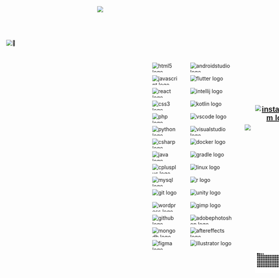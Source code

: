 <h1 align="center">
    <a href="#" target="_blank">
        <img src="https://readme-typing-svg.herokuapp.com/?font=Cookie&size=60&center=true&vCenter=true&width=500&height=70&duration=3000&pause=2000&color=FFFFFF&lines=Hey+it's+Sumalka!;+I'm+a+Software++Student.;" />
    </a>
</h1>

<br>
<br>


<a href="#">
<p align="left">
  <img align="left" width="370" alt="🦑" src="https://gist.githubusercontent.com/sumalka/f46ec22a4f856012d83f23bf2c2b6910/raw/general.svg" />
</p>
</a>

 <!--
<p align="center">
    <img height="155em" src="https://github-profile-summary-cards.vercel.app/api/cards/profile-details?username=maiz-an&theme=github_dark&timestamp=12345" alt="Your GitHub stats" />
    <img height="155em" src="https://github-profile-summary-cards.vercel.app/api/cards/stats?username=maiz-an&theme=github_dark&timestamp=12345" />
</p>
--->

<div style="display: flex; align-items: center; justify-content: space-between; gap: 12px;">
    <br/>
  <!-- Icons div to the left of the GIF -->
  <!-- Icons div to the left of the GIF -->
<div style="display: flex; flex-wrap: wrap; justify-content: flex-start; gap: 8px; max-width: 100%; flex: 1; padding-left: 10px; padding-right: 10px;">
    <img src="https://cdn.jsdelivr.net/gh/devicons/devicon/icons/html5/html5-original.svg" height="26" alt="html5 logo" />
    <img src="https://cdn.jsdelivr.net/gh/devicons/devicon/icons/javascript/javascript-original.svg" height="26" alt="javascript logo" />
    <img src="https://cdn.jsdelivr.net/gh/devicons/devicon/icons/react/react-original.svg" height="26" alt="react logo" />
    <img src="https://cdn.jsdelivr.net/gh/devicons/devicon/icons/css3/css3-original.svg" height="26" alt="css3 logo" />
    <img src="https://cdn.jsdelivr.net/gh/devicons/devicon/icons/php/php-original.svg" height="26" alt="php logo" />
<img src="https://cdn.jsdelivr.net/gh/devicons/devicon/icons/python/python-original.svg" height="26" alt="python logo" />
    <img src="https://cdn.jsdelivr.net/gh/devicons/devicon/icons/csharp/csharp-original.svg" height="26" alt="csharp logo" />
    <img src="https://cdn.jsdelivr.net/gh/devicons/devicon/icons/java/java-original.svg" height="26" alt="java logo" />
    <img src="https://cdn.jsdelivr.net/gh/devicons/devicon/icons/cplusplus/cplusplus-original.svg" height="26" alt="cplusplus logo" />
<img src="https://cdn.jsdelivr.net/gh/devicons/devicon/icons/mysql/mysql-original.svg" height="26" alt="mysql logo" />
    <img src="https://cdn.jsdelivr.net/gh/devicons/devicon/icons/git/git-original.svg" height="26" alt="git logo" />
 <img src="https://cdn.simpleicons.org/wordpress/21759B" height="26" alt="wordpress logo" />
    <img src="https://skillicons.dev/icons?i=github" height="26" alt="github logo" />
    <img src="https://skillicons.dev/icons?i=mongodb" height="26" alt="mongodb logo" />
    <img src="https://cdn.jsdelivr.net/gh/devicons/devicon/icons/figma/figma-original.svg" height="26" alt="figma logo" />
</div>

<div style="display: flex; flex-wrap: wrap; justify-content: flex-start; gap: 8px; padding-left: 10px; padding-right: 10px;">
    <img src="https://cdn.jsdelivr.net/gh/devicons/devicon/icons/androidstudio/androidstudio-original.svg" height="26" alt="androidstudio logo" />
    <img src="https://cdn.jsdelivr.net/gh/devicons/devicon/icons/flutter/flutter-original.svg" height="26" alt="flutter logo" />
    <img src="https://cdn.jsdelivr.net/gh/devicons/devicon/icons/intellij/intellij-original.svg" height="26" alt="intellij logo" />
    <img src="https://cdn.jsdelivr.net/gh/devicons/devicon/icons/kotlin/kotlin-original.svg" height="26" alt="kotlin logo" />
    <img src="https://cdn.jsdelivr.net/gh/devicons/devicon/icons/vscode/vscode-original.svg" height="26" alt="vscode logo" />
    <img src="https://cdn.jsdelivr.net/gh/devicons/devicon/icons/visualstudio/visualstudio-plain.svg" height="26" alt="visualstudio logo" />
 <img src="https://cdn.jsdelivr.net/gh/devicons/devicon/icons/docker/docker-original.svg" height="26" alt="docker logo" />
    <img src="https://cdn.jsdelivr.net/gh/devicons/devicon/icons/gradle/gradle-original.svg" height="26" alt="gradle logo" />
    <img src="https://cdn.jsdelivr.net/gh/devicons/devicon/icons/linux/linux-original.svg" height="26" alt="linux logo" />
    <img src="https://cdn.jsdelivr.net/gh/devicons/devicon/icons/r/r-original.svg" height="26" alt="r logo" />
    <img src="https://cdn.jsdelivr.net/gh/devicons/devicon/icons/unity/unity-original.svg" height="26" alt="unity logo" />
  <img src="https://cdn.jsdelivr.net/gh/devicons/devicon/icons/gimp/gimp-original.svg" height="26" alt="gimp logo" />
    <img src="https://skillicons.dev/icons?i=ps" height="26" alt="adobephotoshop logo" />
    <img src="https://cdn.jsdelivr.net/gh/devicons/devicon/icons/aftereffects/aftereffects-original.svg" height="26" alt="aftereffects logo" />
    <img src="https://cdn.jsdelivr.net/gh/devicons/devicon/icons/illustrator/illustrator-plain.svg" height="26" alt="illustrator logo" />
</div>

<br/>

<!-- GIF and Social Links Div -->
<div style="display: flex; flex-direction: column; align-items: flex-end; gap: 10px;">
  <div style="display: flex; justify-content: flex-end; gap: 12px;">
    <!-- GIF -->
    <img align="right" height="170"             
    src="https://media.tenor.com/lzb4ce_bNEYAAAAi/gwen-stacy-gwen.gif" />
  </div>
</div>



<div style="text-align: right; padding-top: 70px; font-family: 'Ubuntu', sans-serif; font-size: 20px; font-weight: bold; color: #333; display: flex; flex-direction: column; align-items: flex-end; gap: 10px;">

<h5 style="color: #00BFFF;">
    Web me on! 🕸️
</h5>

<div style="display: inline-flex; gap: 20px;">

 <!-- <a href="https://maizan.infinityfreeapp.com/" target="_blank" style="display: inline-block;">
     <img src="https://i.postimg.cc/XNszWDtJ/favmin.png" height="51" alt="portfolio logo" />
  </a> -->

<!-- Instagram button with the Instagram logo from the provided URL -->
<a href="https://discordapp.com/users/1348910528080379925" target="_blank" style="display: inline-block;">
<img src="https://img.icons8.com/?size=100&id=LIGCjf5dKGrN&format=png&color=000000" height="45" alt="instagram logo" />
</a>

<!-- LinkedIn button with the LinkedIn logo from the provided URL -->
<a href="https://www.linkedin.com/in/sumalka-kodithuwakku-33357832b" target="_blank" style="display: inline-block;">
<img src="https://img.icons8.com/?size=100&id=13930&format=png&color=000000" height="45" alt="linkedin logo" />
</a>

 
  <a href="mailto:sumalkakodithuwakku@gmail.com?subject=hey!&body=I came from your GitHub." target="_blank" style="display: inline-block;">
  <img src="https://img.icons8.com/?size=100&id=eFPBXQop6V2m&format=png&color=000000" height="45" alt="gmail logo" />
  </a> 

</div>

<!-- Include Ubuntu font -->
<link href="https://fonts.googleapis.com/css2?family=Ubuntu:wght@400;700&display=swap" rel="stylesheet">





<br/>

<img align="left" src="https://visitor-badge.laobi.icu/badge?page_id=sumalka.sumalka&left_color=red" />

<br/>

<p align="left" style="display: inline-block;" >

<br/>
    
<img height="115em" src="https://github-profile-summary-cards.vercel.app/api/cards/profile-details?username=sumalka&theme=github_dark&timestamp=12345" alt="Your GitHub stats" style="display: inline-block;"/>
<!--     <img height="110em" src="https://github-profile-summary-cards.vercel.app/api/cards/stats?username=maiz-an&theme=github_dark&timestamp=12345" style="display: inline-block;"/> -->
</p>



<br clear="both">
<img src="https://raw.githubusercontent.com/sumalka/sumalka/output/snake.svg" alt="Snake animation" />
